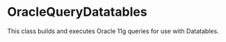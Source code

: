 # OracleQueryDatatables
This class builds and executes Oracle 11g queries for use with Datatables. 
